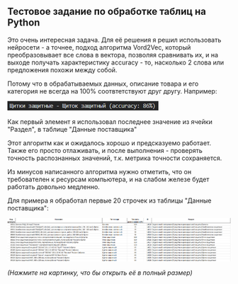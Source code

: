 ## Тестовое задание по обработке таблиц на Python

Это очень интересная задача. Для её решения я решил использовать нейросети - а точнее, подход алгоритма Vord2Vec, который преобразовывает все слова в вектора, позволяя сравнивать их, и на выходе получать характеристику accuracy - то, насколько 2 слова или предложения похожи между собой.

Потому что в обрабатываемых данных, описание товара и его категория не всегда на 100% соотвтетствуют друг другу. Например:

![](pic1.png)

Как первый элемент я использовал последнее значение из ячейки "Раздел", в таблице "Данные поставщика"

Этот алгоритм как и ожидалось хорошо и предсказуемо работает. Также его просто отлаживать, и после выполнения - проверять точность распознанных значений, т.к. метрика точности сохраняется.

Из минусов написанного алгоритма нужно отметить, что он требователен к ресурсам компьютера, и на слабом железе будет работать довольно медленно.

Для примера я обработал первые 20 строчек из таблицы "Данные поставщика":

![](pic3.png)

*(Нажмите на картинку, что бы открыть её в полный размер)*
